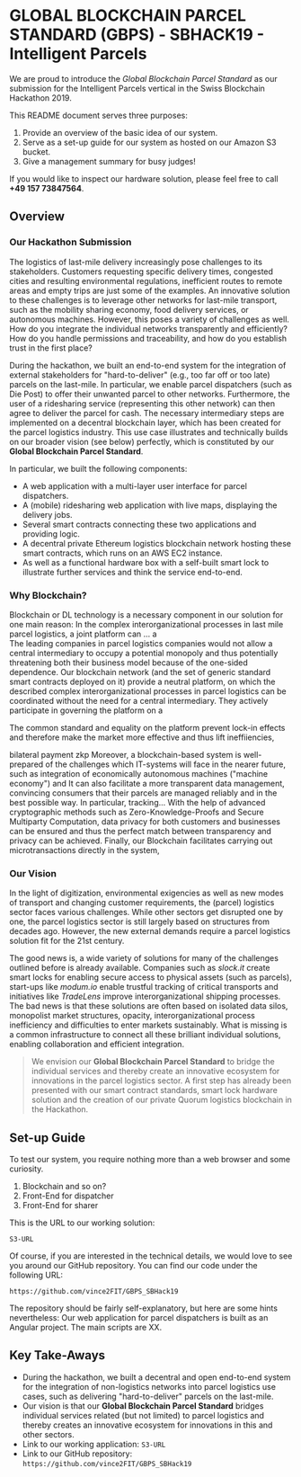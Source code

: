 # GLOBAL BLOCKCHAIN PARCEL STANDARD (GBPS) - SBHACK19 - Intelligent Parcels

We are proud to introduce the *Global Blockchain Parcel Standard* as our submission for the Intelligent Parcels vertical in the Swiss Blockchain Hackathon 2019.

This README document serves three purposes:
1. Provide an overview of the basic idea of our system.
2. Serve as a set-up guide for our system as hosted on our Amazon S3 bucket.
3. Give a management summary for busy judges!

If you would like to inspect our hardware solution, please feel free to call **+49 157 73847564**.

## Overview

### Our Hackathon Submission
The logistics of last-mile delivery increasingly pose challenges to its stakeholders. Customers requesting specific delivery times, congested cities and resulting environmental regulations, inefficient routes to remote areas and empty trips are just some of the examples.
An innovative solution to these challenges is to leverage other networks for last-mile transport, such as the mobility sharing economy, food delivery services, or autonomous machines.
However, this poses a variety of challenges as well. How do you integrate the individual networks transparently and efficiently? How do you handle permissions and traceability, and how do you establish trust in the first place?

During the hackathon, we built an end-to-end system for the integration of external stakeholders for "hard-to-deliver" (e.g., too far off or too late) parcels on the last-mile. In particular, we enable parcel dispatchers (such as Die Post) to offer their unwanted parcel to other networks. Furthermore, the user of a ridesharing service (representing this other network) can then agree to deliver the parcel for cash. The necessary intermediary steps are implemented on a decentral blockchain layer, which has been created for the parcel logistics industry. This use case illustrates and technically builds on our broader vision (see below) perfectly, which is constituted by our **Global Blockchain Parcel Standard**.

In particular, we built the following components:

+ A web application with a multi-layer user interface for parcel dispatchers.
+ A (mobile) ridesharing web application with live maps, displaying the delivery jobs.
+ Several smart contracts connecting these two applications and providing logic.
+ A decentral private Ethereum logistics blockchain network hosting these smart contracts, which runs on an AWS EC2 instance.
+ As well as a functional hardware box with a self-built smart lock to illustrate further services and think the service end-to-end.

### Why Blockchain?
Blockchain or DL technology is a necessary component in our solution for one main reason:
In the complex interorganizational processes in last mile parcel logistics, a joint platform can ... a    
 The leading companies in parcel logistics companies would not allow  a central intermediary to occupy a potential monopoly and thus potentially threatening both their business model because of the one-sided dependence. Our blockchain network (and the set of generic standard smart contracts deployed on it) provide a neutral platform, on which the described complex interorganizational processes in parcel logistics can be coordinated without the need for a central intermediary. They actively participate in governing the platform on a

The common standard and equality on the platform prevent lock-in effects and therefore make the market more effective and thus lift ineffiiencies,  

bilateral
payment zkp
Moreover, a blockchain-based system is well-prepared of the challenges which IT-systems will face in the nearer future, such as integration of economically autonomous machines ("machine economy") and
It can also facilitate a more transparent data management, convincing consumers that their parcels are managed reliably and in the best possible way. In particular, tracking...
With the help of advanced cryptographic methods such as Zero-Knowledge-Proofs and Secure Multiparty Computation, data privacy for both customers and businesses can be ensured and thus the perfect match between transparency and privacy can be achieved. Finally, our Blockchain facilitates carrying out microtransactions directly in the system,

### Our Vision
In the light of digitization, environmental exigencies as well as new modes of transport and changing customer requirements, the (parcel) logistics sector faces various challenges. While other sectors get disrupted one by one, the parcel logistics sector is still largely based on structures from decades ago. However, the new external demands require a parcel logistics solution fit for the 21st century.

The good news is, a wide variety of solutions for many of the challenges outlined before is already available. Companies such as *slock.it* create smart locks for enabling secure access to physical assets (such as parcels), start-ups like *modum.io* enable trustful tracking of critical transports and initiatives like *TradeLens* improve interorganizational shipping processes. The bad news is that these solutions are often based on isolated data silos, monopolist market structures, opacity, interorganizational process inefficiency and difficulties to enter markets sustainably. What is missing is a common infrastructure to connect all these brilliant individual solutions, enabling collaboration and efficient integration.

>We envision our **Global Blockchain Parcel Standard** to bridge the individual services and thereby create an innovative ecosystem for innovations in the parcel logistics sector. A first step has already been presented with our smart contract standards, smart lock hardware solution and the creation of our private Quorum logistics blockchain in the Hackathon.

## Set-up Guide
To test our system, you require nothing more than a web browser and some curiosity.

1. Blockchain and so on?
2. Front-End for dispatcher
3. Front-End for sharer

This is the URL to our working solution:

`S3-URL`

Of course, if you are interested in the technical details, we would love to see you around our GitHub repository. You can find our code under the following URL:

`https://github.com/vince2FIT/GBPS_SBHack19`

The repository should be fairly self-explanatory, but here are some hints nevertheless:
Our web application for parcel dispatchers is built as an Angular project. The main scripts are XX.

## Key Take-Aways
+ During the hackathon, we built a decentral and open end-to-end system for the integration of non-logistics networks into parcel logistics use cases, such as delivering "hard-to-deliver" parcels on the last-mile.
+ Our vision is that our **Global Blockchain Parcel Standard** bridges individual services related (but not limited) to parcel logistics and thereby creates an innovative ecosystem for innovations in this and other sectors.
+ Link to our working application: `S3-URL`
+ Link to our GitHub repository: `https://github.com/vince2FIT/GBPS_SBHack19`
